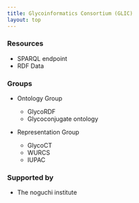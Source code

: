 ```yaml
---
title: Glycoinformatics Consortium (GLIC)
layout: top
---
```


### Resources
* SPARQL endpoint
* RDF Data


### Groups
* Ontology Group
  * GlycoRDF
  * Glycoconjugate ontology


* Representation Group
  * GlycoCT
  * WURCS
  * IUPAC

### Supported by
* The noguchi institute
